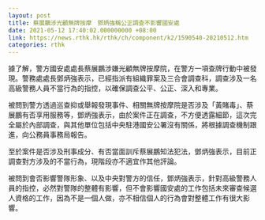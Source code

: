 ```yaml
---
layout: post
title: 蔡展鵬涉光顧無牌按摩　鄧炳強稱公正調查不影響國安處
date: 2021-05-12 17:40:02.000000000 +08:00
link: https://news.rthk.hk/rthk/ch/component/k2/1590540-20210512.htm
categories: rthk
---
```


據了解，警方國安處處長蔡展鵬涉嫌光顧無牌按摩院，在警方一項查牌行動中被發現。警務處處長鄧炳強表示，已經指派有組織罪案及三合會調查科，調查涉及一名高級警務人員不當行為的指控，以確保調查公平、公正、深入和專業。

被問到警方透過巡查抑或舉報發現事件、相關無牌按摩院是否涉及「黃賭毒」、蔡展鵬有否享用服務等，鄧炳強表示，由於案件正在調查，不方便透露細節，這次完全屬於內部調查，與其他單位包括中央駐港國安公署沒有關係，將根據調查機制跟進，向公務員事務局報告。

至於案件是否涉及刑事成分、有否當面訓斥蔡展鵬知法犯法，鄧炳強表示，目前正調查對方涉及的不當行為，現階段亦不適宜作其他評論。

被問到會否影響警隊形象、以及中央對警方的信任，鄧炳強表示，針對高級警務人員的指控，必然對警隊的整體有影響，但不會影響國安處的工作包括未來審查候選人資格的工作，因為不是一個人做，亦不相信個人的行為會對整體工作有很大影響。
